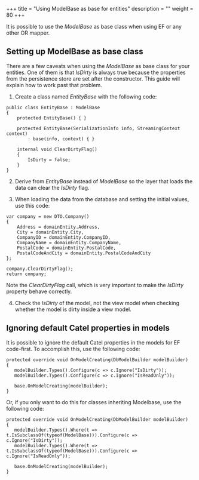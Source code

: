 +++
title = "Using ModelBase as base for entities" 
description = ""
weight = 80
+++

It is possible to use the *ModelBase* as base class when using EF or any other OR mapper.

## Setting up ModelBase as base class

There are a few caveats when using the *ModelBase* as base class for your entities. One of them is that *IsDirty* is always true because the properties from the persistence store are set after the constructor. This guide will explain how to work past that problem.

1. Create a class named *EntityBase* with the following code:

```
public class EntityBase : ModelBase
{
    protected EntityBase() { }
    
    protected EntityBase(SerializationInfo info, StreamingContext context)
        : base(info, context) { }
        
    internal void ClearDirtyFlag()
    {
        IsDirty = false;
    }
}
```

2. Derive from *EntityBase* instead of *ModelBase* so the layer that loads the data can clear the *IsDirty* flag.

3. When loading the data from the database and setting the initial values, use this code:

```
var company = new DTO.Company()
{
    Address = domainEntity.Address,
    City = domainEntity.City,
    CompanyID = domainEntity.CompanyID, 
    CompanyName = domainEntity.CompanyName, 
    PostalCode = domainEntity.PostalCode,
    PostalCodeAndCity = domainEntity.PostalCodeAndCity
};

company.ClearDirtyFlag();
return company;
```

Note the *ClearDirtyFlag* call, which is very important to make the *IsDirty* property behave correctly.

4. Check the *IsDirty* of the model, not the view model when checking whether the model is dirty inside a view model.

## Ignoring default Catel properties in models

It is possible to ignore the default Catel properties in the models for EF code-first. To accomplish this, use the following code:

```
protected override void OnModelCreating(DbModelBuilder modelBuilder)
{
   modelBuilder.Types().Configure(c => c.Ignore("IsDirty"));
   modelBuilder.Types().Configure(c => c.Ignore("IsReadOnly"));
 
   base.OnModelCreating(modelBuilder);
}
```

Or, if you only want to do this for classes inheriting Modelbase, use the following code:

``` {.c# data-syntaxhighlighter-params="brush: c#; gutter: false; theme: Confluence" data-theme="Confluence" style="brush: c#; gutter: false; theme: Confluence"}
protected override void OnModelCreating(DbModelBuilder modelBuilder)
{
   modelBuilder.Types().Where(t => t.IsSubclassOf(typeof(ModelBase))).Configure(c => c.Ignore("IsDirty"));
   modelBuilder.Types().Where(t => t.IsSubclassOf(typeof(ModelBase))).Configure(c => c.Ignore("IsReadOnly"));

   base.OnModelCreating(modelBuilder);
}
```


